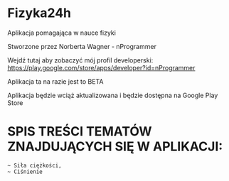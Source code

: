 # Fizyka24h
Aplikacja pomagająca w nauce fizyki

Stworzone przez Norberta Wagner - nProgrammer

Wejdź tutaj aby zobaczyć mój profil developerski: https://play.google.com/store/apps/developer?id=nProgrammer

Aplikacja ta na razie jest to BETA

Aplikacja będzie wciąż aktualizowana i będzie dostępna na Google Play Store

# SPIS TREŚCI TEMATÓW ZNAJDUJĄCYCH SIĘ W APLIKACJI:
	~ Siła ciężkości,
	~ Ciśnienie
